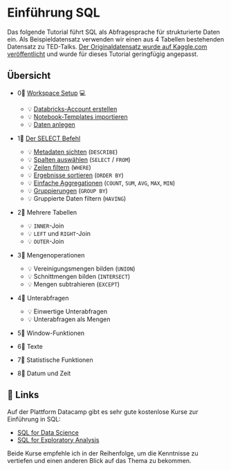 # Einführung SQL

Das folgende Tutorial führt SQL als Abfragesprache für strukturierte Daten ein. Als Beispieldatensatz verwenden wir einen aus 4 Tabellen bestehenden Datensatz zu TED-Talks. [Der Originaldatensatz wurde auf Kaggle.com veröffentlicht](https://www.kaggle.com/goweiting/ted-talks-transcript) und wurde für dieses Tutorial geringfügig angepasst.

## Übersicht

* 0⃣ [Workspace Setup](0-workspace-setup.md) 💻 
  * 💡 [Databricks-Account erstellen](0-workspace-setup.md#databricks-account-erstellen)
  * 💡 [Notebook-Templates importieren](0-workspace-setup.md#notebook-templates-importieren)
  * 💡 [Daten anlegen](0-workspace-setup.md#daten-anlegen) 
* 1⃣ [Der SELECT Befehl](1-der-select-befehl/)
  * 💡 [Metadaten sichten](1-der-select-befehl/metadaten-sichten.md) \(`DESCRIBE`\)
  * 💡 [Spalten auswählen](1-der-select-befehl/spalten-auswaehlen.md) \(`SELECT` / `FROM`\)
  * 💡 [Zeilen filtern](1-der-select-befehl/zeilen-filtern.md) \(`WHERE`\)
  * 💡 [Ergebnisse sortieren](1-der-select-befehl/ergebnisse-sortieren.md) \(`ORDER BY`\)
  * 💡 [Einfache Aggregationen](1-der-select-befehl/einfache-aggregationen.md) \(`COUNT`, `SUM`, `AVG`, `MAX`, `MIN`\)
  * 💡 [Gruppierungen](1-der-select-befehl/gruppierungen.md) \(`GROUP BY`\)
  * 💡 Gruppierte Daten filtern \(`HAVING`\) 
* 2⃣ Mehrere Tabellen
  * 💡 `INNER`-Join
  * 💡 `LEFT` und `RIGHT`-Join
  * 💡 `OUTER`-Join 
* 3⃣ Mengenoperationen

  * 💡 Vereinigungsmengen bilden \(`UNION`\)
  * 💡 Schnittmengen bilden \(`INTERSECT`\)
  * 💡 Mengen subtrahieren \(`EXCEPT`\)

* 4⃣ Unterabfragen
  * 💡 Einwertige Unterabfragen
  * 💡 Unterabfragen als Mengen 
* 5⃣ Window-Funktionen
* 6⃣ Texte
* 7⃣ Statistische Funktionen
* 8⃣ Datum und Zeit

## 🔗 Links

Auf der Plattform Datacamp gibt es sehr gute kostenlose Kurse zur Einführung in SQL:

* [SQL for Data Science](https://campus.datacamp.com/courses/intro-to-sql-for-data-science)
* [SQL for Exploratory Analysis](https://campus.datacamp.com/courses/sql-for-exploratory-data-analysis/)

Beide Kurse empfehle ich in der Reihenfolge, um die Kenntnisse zu vertiefen und einen anderen Blick auf das Thema zu bekommen.

